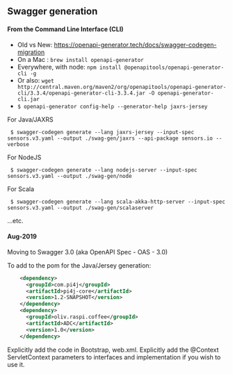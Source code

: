 ## Swagger generation

#### From the Command Line Interface (CLI)
- Old vs New: <https://openapi-generator.tech/docs/swagger-codegen-migration>
- On a Mac : `brew install openapi-generator`
- Everywhere, with node: `npm install @openapitools/openapi-generator-cli -g`
- Or also: `wget http://central.maven.org/maven2/org/openapitools/openapi-generator-cli/3.3.4/openapi-generator-cli-3.3.4.jar -O openapi-generator-cli.jar`
- `$ openapi-generator config-help --generator-help jaxrs-jersey`

For Java/JAXRS
```
 $ swagger-codegen generate --lang jaxrs-jersey --input-spec sensors.v3.yaml --output ./swag-gen/jaxrs --api-package sensors.io --verbose
```
For NodeJS
```
 $ swagger-codegen generate --lang nodejs-server --input-spec sensors.v3.yaml --output ./swag-gen/node
```
For Scala
```
 $ swagger-codegen generate --lang scala-akka-http-server --input-spec sensors.v3.yaml --output ./swag-gen/scalaserver
```
...etc.
 
#### Aug-2019
Moving to Swagger 3.0 (aka OpenAPI Spec - OAS - 3.0)

To add to the pom for the Java/Jersey generation:
```xml
    <dependency>
      <groupId>com.pi4j</groupId>
      <artifactId>pi4j-core</artifactId>
      <version>1.2-SNAPSHOT</version>
    </dependency>
    <dependency>
      <groupId>oliv.raspi.coffee</groupId>
      <artifactId>ADC</artifactId>
      <version>1.0</version>
    </dependency>
```

Explicitly add the code in Bootstrap, web.xml.
Explicitly add the @Context ServletContext parameters to interfaces and implementation if you wish to use it.
